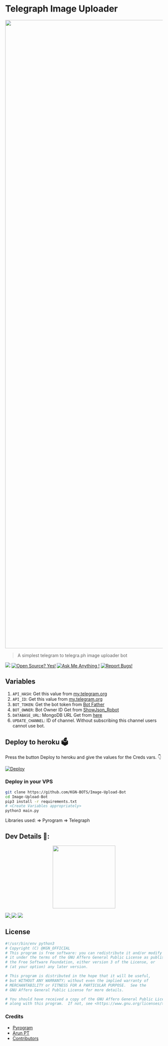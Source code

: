 # Telegraph Image Uploader

<p align="center"><img src="https://telegra.ph/file/b60c50cd4cdc72ead74f2.jpg" width="2000"></a></p>

> A simplest telegram to telegra.ph image uploader bot

<a href="https://telegram.dog/KGN_TELEGRAPH_BOT"><img src="https://img.shields.io/badge/Telegram-Bot-blue.svg?logo=telegram"></a>
[![Open Source? Yes!](https://badgen.net/badge/Open%20Source%20%3F/Yes/yellow?icon=github)](https://github.com/KGN-BOTS/Image-Upload-Bot)
[![Ask Me Anything !](https://img.shields.io/badge/🤔%20Ask%20me-anything-1abc9c.svg)](https://telegram.dog/KGN_OWNER_BOT)
[![Report Bugs!](https://badgen.net/badge/🐞%20Report%20/Bugs/red)](https://t.me/KGN_BOTS_SUPPORT)

## Variables

1. `API_HASH`: Get this value from [my.telegram.org](https://my.telegram.org)
2. `API_ID`: Get this value from [my.telegram.org](https://my.telegram.org)
3. `BOT_TOKEN`: Get the bot token from [Bot Father](https://t.me/botfather)
4. `BOT_OWNER`: Bot Owner ID Get from [ShowJson_Robot](https://t.me/ShowJson_Robot)
5. `DATABASE_URL`: MongoDB URL Get from [here](https://www.mongodb.com/)
6. `UPDATE_CHANNEL`: ID of channel. Without subscribing this channel users cannot use bot.

## Deploy to heroku 🗳
Press the button Deploy to heroku and give the values for the Creds vars. 👇

[![Deploy](https://img.shields.io/badge/Deploy%20To%20Heroku-blueviolet?style=for-the-badge&logo=heroku)](https://heroku.com/deploy?template=https://github.com/KGN-BOTS/Image-Upload-Bot/tree/master)

### Deploy in your VPS
```sh
git clone https://github.com/KGN-BOTS/Image-Upload-Bot
cd Image-Upload-Bot
pip3 install -r requirements.txt
# <Create Variables appropriately>
python3 main.py
```

Libraries used: => Pyrogram => Telegraph

## Dev Details 👤:
<p align="middle">
<a href="https://telegram.dog/KGN_OFFICIAL"><p align="center"><img src="https://telegra.ph/file/cd4d531f55ea2838b81ea.jpg" width="200"></a></p>
<a href="https://telegram.dog/KGN_OFFICIAL"><img src="https://badgen.net/badge/Name/ZAHID/FF33FF?icon=awesome&labelColor=0080FF"></a><a href="https://telegram.dog/KGN_OFFICIAL">
<a href="https://telegram.dog/KGN_MOVIES"><img src="https://img.shields.io/badge/Telegram-Link-blue.svg?logo=telegram"></a>
<a href="https://github.com/KGN-BOTS"><img src="https://badgen.net/badge/Follow%20on%20/GitHub/80FF00?icon=github&labelColor=black"></a>
</p>


## License
```sh
#!/usr/bin/env python3
# Copyright (C) @KGN_OFFICIAL
# This program is free software: you can redistribute it and/or modify
# it under the terms of the GNU Affero General Public License as published by
# the Free Software Foundation, either version 3 of the License, or
# (at your option) any later version.

# This program is distributed in the hope that it will be useful,
# but WITHOUT ANY WARRANTY; without even the implied warranty of
# MERCHANTABILITY or FITNESS FOR A PARTICULAR PURPOSE.  See the
# GNU Affero General Public License for more details.

# You should have received a copy of the GNU Affero General Public License
# along with this program.  If not, see <https://www.gnu.org/licenses/>.
```
### Credits 

* [Pyrogram](https://github.com/pyrogram/pyrogram)
* [Arun PT](https://github.com/CW4RR10R)
* [Contributors](https://github.com/KGN-BOTS/Image-Upload-Bot/graphs/contributors)
